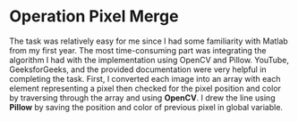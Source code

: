 # Operation Pixel Merge

The task was relatively easy for me since I had some familiarity with Matlab from my first year. The most time-consuming part was integrating the algorithm I had with the implementation using OpenCV and Pillow. YouTube, GeeksforGeeks, and the provided documentation were very helpful in completing the task. First, I converted each image into an array with each element representing a pixel then checked for the pixel position and color by traversing through the array and using **OpenCV**. I drew the line using **Pillow** by saving the position and color of previous pixel in global variable.